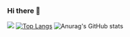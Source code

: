 ### Hi there 👋
![](https://visitor-badge.laobi.icu/badge?page_id=FFahrenheit.FFahrenheit)
[![Top Langs](https://github-readme-stats.vercel.app/api/top-langs/?username=FFahrenheit)](https://github.com/anuraghazra/github-readme-stats)
![Anurag's GitHub stats](https://github-readme-stats.vercel.app/api?username=FFahrenheit&show_icons=true&theme=graywhite )
